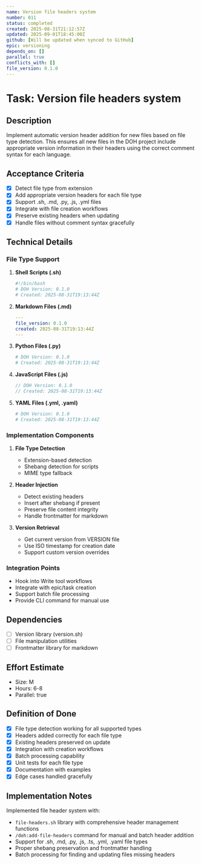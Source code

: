 ```yaml
---
name: Version file headers system
number: 011
status: completed
created: 2025-08-31T21:12:57Z
updated: 2025-09-01T18:45:00Z
github: [Will be updated when synced to GitHub]
epic: versioning
depends_on: []
parallel: true
conflicts_with: []
file_version: 0.1.0
---
```


# Task: Version file headers system

## Description
Implement automatic version header addition for new files based on file type detection. This ensures all new files in the DOH project include appropriate version information in their headers using the correct comment syntax for each language.

## Acceptance Criteria
- [x] Detect file type from extension
- [x] Add appropriate version headers for each file type
- [x] Support .sh, .md, .py, .js, .yml files
- [x] Integrate with file creation workflows
- [x] Preserve existing headers when updating
- [x] Handle files without comment syntax gracefully

## Technical Details
### File Type Support
1. **Shell Scripts (.sh)**
   ```bash
   #!/bin/bash
   # DOH Version: 0.1.0
   # Created: 2025-08-31T19:13:44Z
   ```

2. **Markdown Files (.md)**
   ```yaml
   ---
   file_version: 0.1.0
   created: 2025-08-31T19:13:44Z
   ---
   ```

3. **Python Files (.py)**
   ```python
   # DOH Version: 0.1.0
   # Created: 2025-08-31T19:13:44Z
   ```

4. **JavaScript Files (.js)**
   ```javascript
   // DOH Version: 0.1.0
   // Created: 2025-08-31T19:13:44Z
   ```

5. **YAML Files (.yml, .yaml)**
   ```yaml
   # DOH Version: 0.1.0
   # Created: 2025-08-31T19:13:44Z
   ```

### Implementation Components
1. **File Type Detection**
   - Extension-based detection
   - Shebang detection for scripts
   - MIME type fallback

2. **Header Injection**
   - Detect existing headers
   - Insert after shebang if present
   - Preserve file content integrity
   - Handle frontmatter for markdown

3. **Version Retrieval**
   - Get current version from VERSION file
   - Use ISO timestamp for creation date
   - Support custom version overrides

### Integration Points
- Hook into Write tool workflows
- Integrate with epic/task creation
- Support batch file processing
- Provide CLI command for manual use

## Dependencies
- [ ] Version library (version.sh)
- [ ] File manipulation utilities
- [ ] Frontmatter library for markdown

## Effort Estimate
- Size: M
- Hours: 6-8
- Parallel: true

## Definition of Done
- [x] File type detection working for all supported types
- [x] Headers added correctly for each file type
- [x] Existing headers preserved on update
- [x] Integration with creation workflows
- [x] Batch processing capability
- [x] Unit tests for each file type
- [x] Documentation with examples
- [x] Edge cases handled gracefully

## Implementation Notes
Implemented file header system with:
- `file-headers.sh` library with comprehensive header management functions
- `/doh:add-file-headers` command for manual and batch header addition
- Support for .sh, .md, .py, .js, .ts, .yml, .yaml file types
- Proper shebang preservation and frontmatter handling
- Batch processing for finding and updating files missing headers